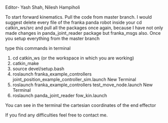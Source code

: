 Editor- Yash Shah, Nilesh Hampiholi

To start forward kinematics. Pull the code from master branch. I would suggest delete every file of the franka panda robot 
inside your cd catkin_ws/src and pull all the packages once again, because I have not only made changes in panda_joint_reader 
package but franka_msgs also. Once you setup everything from the master branch

type this commands in terminal

1. cd catkin_ws (or the workspace in which you are working)
2. catkin_make
3. source devel/setup.bash
4. roslaunch franka_example_controllers joint_position_example_controller_sim.launch
    New Terminal
5. roslaunch franka_example_controllers test_move_node.launch
    New Terminal
6. roslaunch panda_joint_reader fow_kin.launch

You can see in the terminal the cartesian coordinates of the end effector

If you find any difficulties feel free to contact me.
